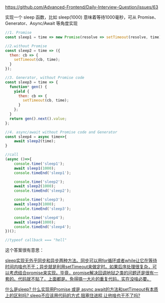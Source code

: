 https://github.com/Advanced-Frontend/Daily-Interview-Question/issues/63

实现一个 sleep 函数，比如 sleep(1000) 意味着等待1000毫秒，可从 Promise、Generator、Async/Await 等角度实现



```js
//1. Promise
const sleep1 = time => new Promise(resolve => setTimeout(resolve, time));

//2.without Promise
const sleep2 = time => ({
  then: cb => {
    setTimeout(cb, time);
  }
});

//3. Generator, without Promise code
const sleep3 = time => {
  function* gen() {
    yield {
      then: cb => {
        setTimeout(cb, time);
      }
    };
  }
  return gen().next().value;
};

//4. async/await without Promise code and Generator
const sleep4 = async time=>{
    await sleep2(time);
}

//call
(async ()=>{
    console.time('sleep1');
    await sleep1(1000);
    console.timeEnd('sleep1');

    console.time('sleep2');
    await sleep2(1000);
    console.timeEnd('sleep2');

    console.time('sleep3');
    await sleep3(1000);
    console.timeEnd('sleep3');

    console.time('sleep4');
    await sleep4(1000);
    console.timeEnd('sleep4');
})();

//typeof callback === "hell"
```



这个答案很有意思：

[sleep实现无外乎同步和异步两种方法。同步可以用for循环或者while让它在等待时间内啥也不干；异步就是利用setTimeout来做定时。如果后序处理很复杂，可以考虑结合promise来实现。毕竟，promise解决回调地狱之类的问题还是很有一套的。代码就不贴了，上面都是。免得搞一大片的重复代码，实在没啥必要。](https://github.com/Advanced-Frontend/Daily-Interview-Question/issues/63#issuecomment-511136488) 

[什么是sleep? 什么实现用Promise 或是 async await的方法和setTimeout有本质上的区别吗? sleep不应该用代码的方式 阻塞住进程,让他啥也干不了吗?](https://github.com/Advanced-Frontend/Daily-Interview-Question/issues/63#issuecomment-523328562) 